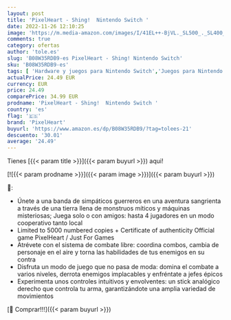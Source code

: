 ```yaml
---
layout: post
title: 'PixelHeart - Shing!  Nintendo Switch '
date: 2022-11-26 12:10:25
image: 'https://m.media-amazon.com/images/I/41EL++-BjVL._SL500_._SL400_.jpg'
comments: true
category: ofertas
author: 'tole.es'
slug: 'B08W35RDB9-es PixelHeart - Shing! Nintendo Switch'
sku: 'B08W35RDB9-es'
tags: [ 'Hardware y juegos para Nintendo Switch','Juegos para Nintendo Switch','Videojuegos','nintendo','pixelheart','🇪🇸', ]
actualPrice: 24.49 EUR
currency: EUR
price: 24.49
comparePrice: 34.99 EUR
prodname: 'PixelHeart - Shing!  Nintendo Switch '
country: 'es'
flag: '🇪🇸'
brand: 'PixelHeart'
buyurl: 'https://www.amazon.es/dp/B08W35RDB9/?tag=tolees-21'
descuento: '30.01'
average: '24.49'
---
```


Tienes [{{< param title >}}]({{< param buyurl >}}) aqui!

[![{{< param prodname >}}]({{< param image >}})]({{< param buyurl >}})

🔎:

- Únete a una banda de simpáticos guerreros en una aventura sangrienta a través de una tierra llena de monstruos míticos y máquinas misteriosas; Juega solo o con amigos: hasta 4 jugadores en un modo cooperativo tanto local
- Limited to 5000 numbered copies + Certificate of authenticity Official game PixelHeart / Just For Games
- Atrévete con el sistema de combate libre: coordina combos, cambia de personaje en el aire y torna las habilidades de tus enemigos en su contra
- Disfruta un modo de juego que no pasa de moda: domina el combate a varios niveles, derrota enemigos implacables y enfréntate a jefes épicos
- Experimenta unos controles intuitivos y envolventes: un stick analógico derecho que controla tu arma, garantizándote una amplia variedad de movimientos

[🛒 Comprar!!!]({{< param buyurl >}})
